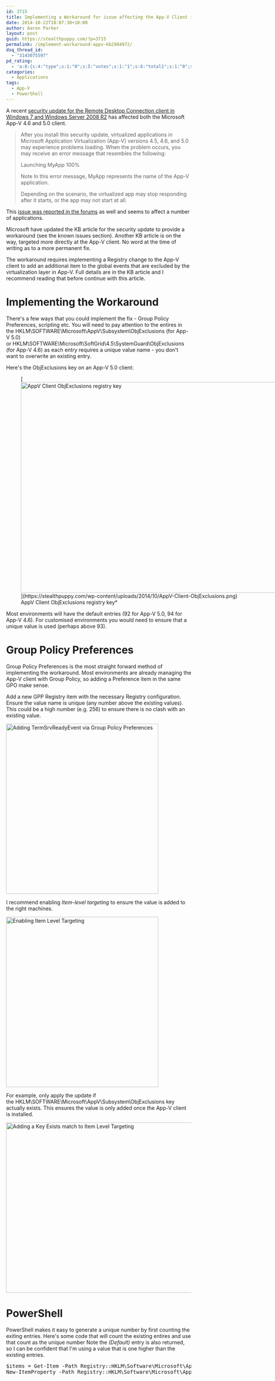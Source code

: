 ```yaml
---
id: 3715
title: Implementing a Workaround for issue affecting the App-V Client in KB2984972
date: 2014-10-22T18:07:30+10:00
author: Aaron Parker
layout: post
guid: https://stealthpuppy.com/?p=3715
permalink: /implement-workaround-appv-kb2984972/
dsq_thread_id:
  - "3143075597"
pd_rating:
  - 'a:8:{s:4:"type";s:1:"0";s:5:"votes";s:1:"1";s:6:"total1";s:1:"0";s:6:"total2";s:1:"0";s:6:"total3";s:1:"0";s:6:"total4";s:1:"0";s:6:"total5";s:1:"1";s:7:"average";s:6:"5.0000";}'
categories:
  - Applications
tags:
  - App-V
  - PowerShell
---
```

A recent [security update for the Remote Desktop Connection client in Windows 7 and Windows Server 2008 R2](http://support.microsoft.com/kb/2984972) has affected both the Microsoft App-V 4.6 and 5.0 client.

> After you install this security update, virtualized applications in Microsoft Application Virtualization (App-V) versions 4.5, 4.6, and 5.0 may experience problems loading. When the problem occurs, you may receive an error message that resembles the following:
> 
> Launching MyApp 100%
> 
> Note In this error message, MyApp represents the name of the App-V application.
> 
> Depending on the scenario, the virtualized app may stop responding after it starts, or the app may not start at all.

This [issue was reported in the forums](https://social.technet.microsoft.com/Forums/en-US/c90212b0-b32c-4488-9753-fb952112828c/warning-kb2984972-and-autodeskrelated-46-appv-packages?forum=mdopappv) as well and seems to affect a number of applications.

Microsoft have updated the KB article for the security update to provide a workaround (see the known issues section). Another KB article is on the way, targeted more directly at the App-V client. No word at the time of writing as to a more permanent fix.

The workaround requires implementing a Registry change to the App-V client to add an additional item to the global events that are excluded by the virtualization layer in App-V. Full details are in the KB article and I recommend reading that before continue with this article.

# Implementing the Workaround

There's a few ways that you could implement the fix - Group Policy Preferences, scripting etc. You will need to pay attention to the entires in the HKLM\SOFTWARE\Microsoft\AppV\Subsystem\ObjExclusions (for App-V 5.0) or HKLM\SOFTWARE\Microsoft\SoftGrid\4.5\SystemGuard\ObjExclusions (for App-V 4.6) as each entry requires a unique value name - you don't want to overwrite an existing entry.

Here's the ObjExclusions key on an App-V 5.0 client:

<figure id="attachment_3716" aria-describedby="caption-attachment-3716" style="width: 1204px" class="wp-caption alignnone">[<img class="size-full wp-image-3716" src="https://stealthpuppy.com/wp-content/uploads/2014/10/AppV-Client-ObjExclusions.png" alt="AppV Client ObjExclusions registry key" width="1204" height="572" srcset="https://stealthpuppy.com/wp-content/uploads/2014/10/AppV-Client-ObjExclusions.png 1204w, https://stealthpuppy.com/wp-content/uploads/2014/10/AppV-Client-ObjExclusions-150x71.png 150w, https://stealthpuppy.com/wp-content/uploads/2014/10/AppV-Client-ObjExclusions-300x142.png 300w, https://stealthpuppy.com/wp-content/uploads/2014/10/AppV-Client-ObjExclusions-1024x486.png 1024w, https://stealthpuppy.com/wp-content/uploads/2014/10/AppV-Client-ObjExclusions-624x296.png 624w" sizes="(max-width: 1204px) 100vw, 1204px" />](https://stealthpuppy.com/wp-content/uploads/2014/10/AppV-Client-ObjExclusions.png)<figcaption id="caption-attachment-3716" class="wp-caption-text">AppV Client ObjExclusions registry key*</figure>

Most environments will have the default entries (92 for App-V 5.0, 94 for App-V 4.6). For customised environments you would need to ensure that a unique value is used (perhaps above 93).

# Group Policy Preferences

Group Policy Preferences is the most straight forward method of implementing the workaround. Most environments are already managing the App-V client with Group Policy, so adding a Preference item in the same GPO make sense.

Add a new GPP Registry item with the necessary Registry configuration. Ensure the value name is unique (any number above the existing values). This could be a high number (e.g. 256) to ensure there is no clash with an existing value.

[<img class="alignnone size-full wp-image-3717" src="https://stealthpuppy.com/wp-content/uploads/2014/10/2984972-Key.png" alt="Adding TermSrvReadyEvent via Group Policy Preferences" width="414" height="462" srcset="https://stealthpuppy.com/wp-content/uploads/2014/10/2984972-Key.png 414w, https://stealthpuppy.com/wp-content/uploads/2014/10/2984972-Key-134x150.png 134w, https://stealthpuppy.com/wp-content/uploads/2014/10/2984972-Key-268x300.png 268w" sizes="(max-width: 414px) 100vw, 414px" />](https://stealthpuppy.com/wp-content/uploads/2014/10/2984972-Key.png)

I recommend enabling _Item-level targeting_ to ensure the value is added to the right machines.

[<img class="alignnone size-full wp-image-3718" src="https://stealthpuppy.com/wp-content/uploads/2014/10/2984972-ItemLevelTargeting.png" alt="Enabling Item Level Targeting" width="414" height="462" srcset="https://stealthpuppy.com/wp-content/uploads/2014/10/2984972-ItemLevelTargeting.png 414w, https://stealthpuppy.com/wp-content/uploads/2014/10/2984972-ItemLevelTargeting-134x150.png 134w, https://stealthpuppy.com/wp-content/uploads/2014/10/2984972-ItemLevelTargeting-268x300.png 268w" sizes="(max-width: 414px) 100vw, 414px" />](https://stealthpuppy.com/wp-content/uploads/2014/10/2984972-ItemLevelTargeting.png)

For example, only apply the update if the HKLM\SOFTWARE\Microsoft\AppV\Subsystem\ObjExclusions key actually exists. This ensures the value is only added once the App-V client is installed.

[<img class="alignnone size-full wp-image-3719" src="https://stealthpuppy.com/wp-content/uploads/2014/10/2984972-TargetingEditor.png" alt="Adding a Key Exists match to Item Level Targeting" width="613" height="462" srcset="https://stealthpuppy.com/wp-content/uploads/2014/10/2984972-TargetingEditor.png 613w, https://stealthpuppy.com/wp-content/uploads/2014/10/2984972-TargetingEditor-150x113.png 150w, https://stealthpuppy.com/wp-content/uploads/2014/10/2984972-TargetingEditor-300x226.png 300w" sizes="(max-width: 613px) 100vw, 613px" />](https://stealthpuppy.com/wp-content/uploads/2014/10/2984972-TargetingEditor.png)

# PowerShell

PowerShell makes it easy to generate a unique number by first counting the exiting entries. Here's some code that will count the existing entires and use that count as the unique number Note the _(Default)_ entry is also returned, so I can be confident that I'm using a value that is one higher than the existing entries.

<pre class="lang:ps decode:true  ">$items = Get-Item -Path Registry::HKLM\Software\Microsoft\AppV\Subsystem\ObjExclusions
New-ItemProperty -Path Registry::HKLM\Software\Microsoft\AppV\Subsystem\ObjExclusions -Name $items.ValueCount -PropertyType String -Value "TermSrvReadyEvent"</pre>

 
